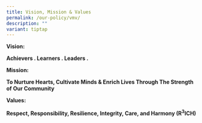 ```yaml
---
title: Vision, Mission & Values
permalink: /our-policy/vmv/
description: ""
variant: tiptap
---
```

<p><strong>Vision:</strong>
</p>
<p><strong>Achievers . Learners . Leaders .</strong>
</p>
<p></p>
<p><strong>Mission:</strong>
</p>
<p><strong>To Nurture Hearts, Cultivate Minds &amp; Enrich Lives Through The Strength of Our Community</strong>
</p>
<p></p>
<p><strong>Values:</strong>
</p>
<p><strong>Respect, Responsibility, Resilience, Integrity, Care, and Harmony (R<sup>3</sup>ICH)</strong>
</p>
<p></p>
<p></p>
<p></p>